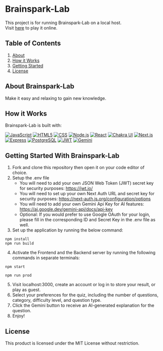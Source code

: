 # Brainspark-Lab
This project is for running Brainspark-Lab on a local host.  
Visit [here](https://brainspark-lab.vercel.app) to play it online.

## Table of Contents
1. [About](#about-brainspark-lab)
2. [How it Works](#how-it-works)
3. [Getting Started](#getting-started-with-brainspark-lab)
4. [License](#license)


## About Brainspark-Lab
Make it easy and relaxing to gain new knowledge.


## How it Works
Brainspark-Lab is built with:

[![JavaScript](https://img.shields.io/badge/JavaScript-F7DF1E?style=for-the-badge&logo=javascript&logoColor=black)](https://www.javascript.com/)
[![HTML5](https://img.shields.io/badge/html5-%23E34F26.svg?style=for-the-badge&logo=html5&logoColor=white)](https://html.com/html5/)
[![CSS](https://img.shields.io/badge/CSS3-1572B6?style=for-the-badge&logo=css3&logoColor=white)](https://developer.mozilla.org/en-US/docs/Web/CSS)
[![Node.js](https://img.shields.io/badge/Node.js-43853D?style=for-the-badge&logo=node.js&logoColor=white)](https://nodejs.org/)
[![React](https://img.shields.io/badge/React-20232A?style=for-the-badge&logo=react&logoColor=61DAFB)](https://react.dev/)
[![Chakra UI](https://img.shields.io/badge/Chakra--UI-319795?style=for-the-badge&logo=chakra-ui&logoColor=white)](https://chakra-ui.com/)
[![Next.js](https://img.shields.io/badge/next%20js-000000?style=for-the-badge&logo=nextdotjs&logoColor=white)](https://nextjs.org/)
[![Express](https://img.shields.io/badge/Express.js-404D59?style=for-the-badge&logo=express)](https://expressjs.com/)
[![PostgreSQL](https://img.shields.io/badge/postgresql-4169e1?style=for-the-badge&logo=postgresql&logoColor=white)](https://www.postgresql.org/)
[![JWT](https://img.shields.io/badge/JWT-000000?style=for-the-badge&logo=JSON%20web%20tokens&logoColor=white)](https://jwt.io/)
[![Gemini](https://img.shields.io/badge/Gemini-8E75B2?style=for-the-badge&logo=googlegemini&logoColor=white)](https://gemini.google.com/)


## Getting Started With Brainspark-Lab
1. Fork and clone this repository then open it on your code editor of choice.
2. Setup the .env file
   - You will need to add your own JSON Web Token (JWT) secret key for security purposes: https://jwt.io/
   - You will need to set up your own Next Auth URL and secret key for security purposes: https://next-auth.js.org/configuration/options
   - You will need to add your own Gemini Api Key for AI features: https://ai.google.dev/gemini-api/docs/api-key
   - Optional: If you would prefer to use Google OAuth for your login, please fill in the corresponding ID and Secret Key in the .env file as well.
3. Set up the application by running the below command:
```
npm install
npm run build
```
4. Activate the Frontend and the Backend server by running the following commands in separate terminals:
```
npm start
```
```
npm run prod
```
5. Visit localhost:3000, create an account or log in to store your result, or play as guest.
6. Select your preferences for the quiz, including the number of questions, category, difficulty level, and question type.
7. Click the Gemini button to receive an AI-generated explanation for the question.
8. Enjoy!


## License
This product is licensed under the MIT License without restriction.
